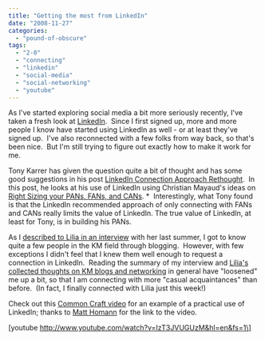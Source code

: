 ```yaml
---
title: "Getting the most from LinkedIn"
date: "2008-11-27"
categories: 
  - "pound-of-obscure"
tags: 
  - "2-0"
  - "connecting"
  - "linkedin"
  - "social-media"
  - "social-networking"
  - "youtube"
---
```


As I've started exploring social media a bit more seriously recently, I've taken a fresh look at [LinkedIn](http://www.linkedin.com).  Since I first signed up, more and more people I know have started using LinkedIn as well - or at least they've signed up.  I've also reconnected with a few folks from way back, so that's been nice.  But I'm still trying to figure out exactly how to make it work for me.

Tony Karrer has given the question quite a bit of thought and has some good suggestions in his post [LinkedIn Connection Approach Rethought](http://elearningtech.blogspot.com/2008/10/linkedin-connection-approach-rethought.html).  In this post, he looks at his use of LinkedIn using Christian Mayaud's ideas on [Right Sizing your PANs, FANs, and CANs](http://www.sacredcowdung.com/archives/2005/03/right_sizing_yo.html). \*  Interestingly, what Tony found is that the LinkedIn recommended approach of only connecting with FANs and CANs really limits the value of LinkedIn. The true value of LinkedIn, at least for Tony, is in building his PANs.

As I [described to Lilia in an interview](http://blog.mathemagenic.com/phd/networking-practices-of-km-bloggers/brett-miller/) with her last summer, I got to know quite a few people in the KM field through blogging.  However, with few exceptions I didn't feel that I knew them well enough to request a connection in LinkedIn.  Reading the summary of my interview and [Lilia's collected thoughts on KM blogs and networking](http://blog.mathemagenic.com/2008/11/20/blog-networking-study-an-overview/) in general have "loosened" me up a bit, so that I am connecting with more "casual acquaintances" than before.  (In fact, I finally connected with Lilia just this week!)

Check out this [Common Craft video](http://www.youtube.com/watch?v=IzT3JVUGUzM) for an example of a practical use of LinkedIn; thanks to [Matt Homann](http://thenonbillablehour.typepad.com/nonbillable_hour/2008/07/still-not-linke.html) for the link to the video.

\[youtube http://www.youtube.com/watch?v=IzT3JVUGUzM&hl=en&fs=1\]
